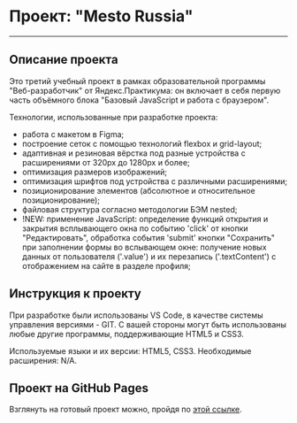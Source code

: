 # Проект: "Mesto Russia"
------
## Описание проекта

Это третий учебный проект в рамках образовательной программы "Веб-разработчик" от Яндекс.Практикума: он включает в себя первую часть объёмного блока "Базовый JavaScript и работа с браузером".

Технологии, использованные при разработке проекта:
* работа с макетом в Figma;
* построение сеток с помощью технологий flexbox и grid-layout;
* адаптивная и резиновая вёрстка под разные устройства с расширениями от 320px до 1280px и более;
* оптимизация размеров изображений;
* оптимизация шрифтов под устройства с различными расширениями;
* позиционирование элементов (абсолютное и относительное позиционирование);
* файловая структура согласно методологии БЭМ nested;
* !NEW: применение JavaScript: определение функций открытия и закрытия всплывающего окна по событию 'click' от кнопки "Редактировать", обработка события 'submit' кнопки "Сохранить" при заполнении формы во вслывающем окне: получение новых данных от пользователя ('.value') и их перезапись ('.textContent') с отображением на сайте в разделе профиля;

## Инструкция к проекту

При разработке были использованы VS Code, в качестве системы управления версиями - GIT.
С вашей стороны могут быть использованы любые другие программы, поддерживающие HTML5 и CSS3.

Используемые языки и их версии: HTML5, CSS3. Необходимые расширения: N/A.

## Проект на GitHub Pages

Взглянуть на готовый проект можно, пройдя по [этой ссылке](https://evamoer.github.io/mesto/index.html).
